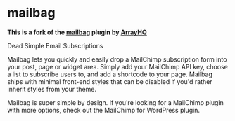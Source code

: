 # mailbag

**This is a fork of the [mailbag](https://wordpress.org/plugins/mailbag/) plugin by [ArrayHQ](https://profiles.wordpress.org/arrayhq/)**

Dead Simple Email Subscriptions

Mailbag lets you quickly and easily drop a MailChimp subscription form into your post, page or widget area. Simply add your MailChimp API key, choose a list to subscribe users to, and add a shortcode to your page. Mailbag ships with minimal front-end styles that can be disabled if you'd rather inherit styles from your theme.

Mailbag is super simple by design. If you're looking for a MailChimp plugin with more options, check out the MailChimp for WordPress plugin.
